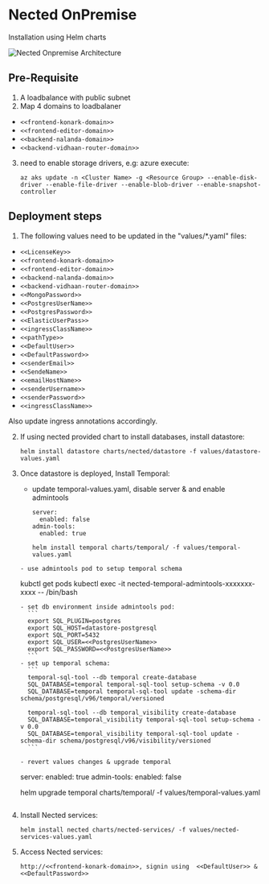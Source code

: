 # Nected OnPremise
Installation using Helm charts

![Nected Onpremise Architecture](https://assets.nected.io/nalanda/nected-onpremise-arch.jpg)

## Pre-Requisite
1. A loadbalance with public subnet
2. Map 4 domains to loadbalaner
  - `<<frontend-konark-domain>>`
  - `<<frontend-editor-domain>>`
  - `<<backend-nalanda-domain>>`
  - `<<backend-vidhaan-router-domain>>`
3. need to enable storage drivers, e.g: azure execute:
   ```
   az aks update -n <Cluster Name> -g <Resource Group> --enable-disk-driver --enable-file-driver --enable-blob-driver --enable-snapshot-controller
   ```

## Deployment steps
1. The following values need to be updated in the "values/*.yaml" files:
  - `<<LicenseKey>>`
  - `<<frontend-konark-domain>>`
  - `<<frontend-editor-domain>>`
  - `<<backend-nalanda-domain>>`
  - `<<backend-vidhaan-router-domain>>`
  - `<<MongoPassword>>`
  - `<<PostgresUserName>>`
  - `<<PostgresPassword>>`
  - `<<ElasticUserPass>>`
  - `<<ingressClassName>>`
  - `<<pathType>>`
  - `<<DefaultUser>>`
  - `<<DefaultPassword>>`
  - `<<senderEmail>>`
  - `<<SendeName>>`
  - `<<emailHostName>>`
  - `<<senderUsername>>`
  - `<<senderPassword>>`
  - `<<ingressClassName>>`

  Also update ingress annotations accordingly.

2. If using nected provided chart to install databases, install datastore:
   ```
   helm install datastore charts/nected/datastore -f values/datastore-values.yaml
   ```

5. Once datastore is deployed, Install Temporal:
    - update temporal-values.yaml, disable server & and enable admintools
      ```
      server:
        enabled: false
      admin-tools:
        enabled: true

      helm install temporal charts/temporal/ -f values/temporal-values.yaml
     ```
    - use admintools pod to setup temporal schema
      ```
      kubctl get pods
      kubectl exec -it nected-temporal-admintools-xxxxxxx-xxxx -- /bin/bash
      ```
      - set db environment inside admintools pod:
        ```
        export SQL_PLUGIN=postgres
        export SQL_HOST=datastore-postgresql
        export SQL_PORT=5432
        export SQL_USER=<<PostgresUserName>>
        export SQL_PASSWORD=<<PostgresUserName>>
        ```
      - set up temporal schema:
        ```
        temporal-sql-tool --db temporal create-database
        SQL_DATABASE=temporal temporal-sql-tool setup-schema -v 0.0
        SQL_DATABASE=temporal temporal-sql-tool update -schema-dir schema/postgresql/v96/temporal/versioned
  
        temporal-sql-tool --db temporal_visibility create-database
        SQL_DATABASE=temporal_visibility temporal-sql-tool setup-schema -v 0.0
        SQL_DATABASE=temporal_visibility temporal-sql-tool update -schema-dir schema/postgresql/v96/visibility/versioned
        ```

    - revert values changes & upgrade temporal
      ```
      server:
        enabled: true
      admin-tools:
        enabled: false
      
      helm upgrade temporal charts/temporal/ -f values/temporal-values.yaml
      ````

6. Install Nected services:
    ```
    helm install nected charts/nected-services/ -f values/nected-services-values.yaml
    ```

7. Access  Nected services:
   ```
   http://<<frontend-konark-domain>>, signin using  <<DefaultUser>> & <<DefaultPassword>>
   ```
